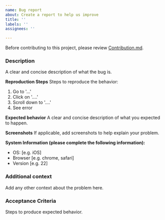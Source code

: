 ```yaml
---
name: Bug report
about: Create a report to help us improve
title: ''
labels: ''
assignees: ''

---
```


Before contributing to this project, please review [Contribution.md](https://github.com/nasa/edsc-timeline/blob/master/CONTRIBUTING.md).

### Description
A clear and concise description of what the bug is.

**Reproduction Steps**
Steps to reproduce the behavior:
1. Go to '...'
2. Click on '....'
3. Scroll down to '....'
4. See error

**Expected behavior**
A clear and concise description of what you expected to happen.

**Screenshots**
If applicable, add screenshots to help explain your problem.

**System Information (please complete the following information):**
 - OS: [e.g. iOS]
 - Browser [e.g. chrome, safari]
 - Version [e.g. 22]

### Additional context
Add any other context about the problem here.

### Acceptance Criteria
Steps to produce expected behavior.
